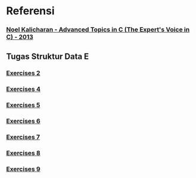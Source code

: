 # Referensi

### [**Noel Kalicharan - Advanced Topics in C (The Expert's Voice in C) - 2013**](https://github.com/zotherstupidguy/algo/blob/master/books/Noel%20Kalicharan%20-%20Advanced%20Topics%20in%20C%20(The%20Expert's%20Voice%20in%20C)%20-%202013.pdf)

## Tugas Struktur Data E
### [Exercises 2](tasks/Exercises%202)
### [Exercises 4](tasks/Exercises%204)
### [Exercises 5](tasks/Exercises%205)
### [Exercises 6](tasks/Exercises%206)
### [Exercises 7](tasks/Exercises%207)
### [Exercises 8](tasks/Exercises%208)
### [Exercises 9](tasks/Exercises%209)
